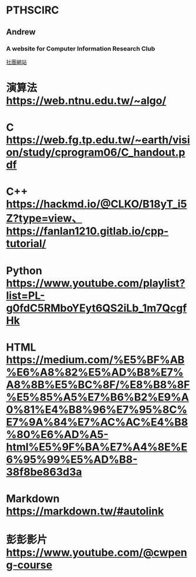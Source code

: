 # PTHSCIRC
## Andrew
### A website for Computer Information Research Club
[社團網站](https://www.instagram.com/pths_csc_113/)

# 演算法<https://web.ntnu.edu.tw/~algo/>

# C <https://web.fg.tp.edu.tw/~earth/vision/study/cprogram06/C_handout.pdf>

# C++ <https://hackmd.io/@CLKO/B18yT_i5Z?type=view、https://fanlan1210.gitlab.io/cpp-tutorial/>

# Python <https://www.youtube.com/playlist?list=PL-g0fdC5RMboYEyt6QS2iLb_1m7QcgfHk>

# HTML <https://medium.com/%E5%BF%AB%E6%A8%82%E5%AD%B8%E7%A8%8B%E5%BC%8F/%E8%B8%8F%E5%85%A5%E7%B6%B2%E9%A0%81%E4%B8%96%E7%95%8C%E7%9A%84%E7%AC%AC%E4%B8%80%E6%AD%A5-html%E5%9F%BA%E7%A4%8E%E6%95%99%E5%AD%B8-38f8be863d3a>

# Markdown <https://markdown.tw/#autolink>

# 彭彭影片 <https://www.youtube.com/@cwpeng-course>
